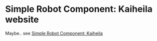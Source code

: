 # Simple Robot Component: Kaiheila website

Maybe.. see [Simple Robot Component: Kaiheila](https://github.com/simple-robot/simbot-component-kaiheila)
